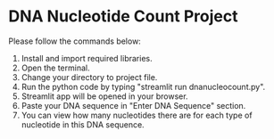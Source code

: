 # DNA Nucleotide Count Project

Please follow the commands below:

1. Install and import required libraries.
2. Open the terminal.
3. Change your directory to project file.
4. Run the python code by typing "streamlit run dnanucleocount.py".
5. Streamlit app will be opened in your browser.
6. Paste your DNA sequence in "Enter DNA Sequence" section.
7. You can view how many nucleotides there are for each type of nucleotide in this DNA sequence.